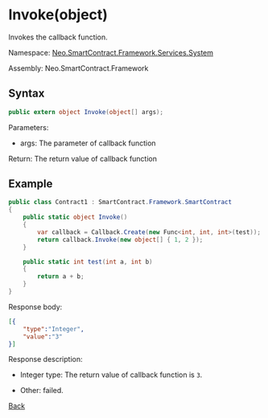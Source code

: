 # Invoke(object)

Invokes the callback function.

Namespace: [Neo.SmartContract.Framework.Services.System](../../system.md)

Assembly: Neo.SmartContract.Framework

## Syntax

```c#
public extern object Invoke(object[] args);
```

Parameters:
- args: The parameter of callback function

Return: The return value of callback function

## Example

```c#
public class Contract1 : SmartContract.Framework.SmartContract
{
    public static object Invoke()
    {
        var callback = Callback.Create(new Func<int, int, int>(test));
        return callback.Invoke(new object[] { 1, 2 });
    }

    public static int test(int a, int b)
    {
        return a + b;
    }
}
```

Response body:

```json
[{
    "type":"Integer",
    "value":"3"
}]
```

Response description:

- Integer type: The return value of callback function is `3`.

- Other: failed.

[Back](../Callback.md)